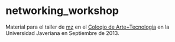 networking_workshop
===================

Material para el taller de [mz](http://martinez-zea.info) en el [Coloqio de Arte+Tecnologia](http://lasarteselectronicas.com/?p=473)
en la Universidad Javeriana en Septiembre de 2013.
